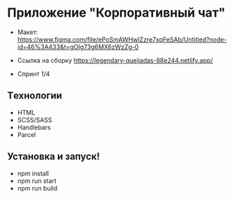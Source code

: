 # Приложение "Корпоративный чат"

- Макет: https://www.figma.com/file/ePoSmAWHwIZzre7xqFeSAb/Untitled?node-id=46%3A433&t=gOIg73g6MX6zWzZg-0

- Ссылка на сборку https://legendary-queijadas-88e244.netlify.app/

- Спринт 1/4

## Tехнологии

- HTML
- SCSS/SASS
- Handlebars
- Parcel

## Установка и запуск!

- npm install
- npm run start
- npm run build
